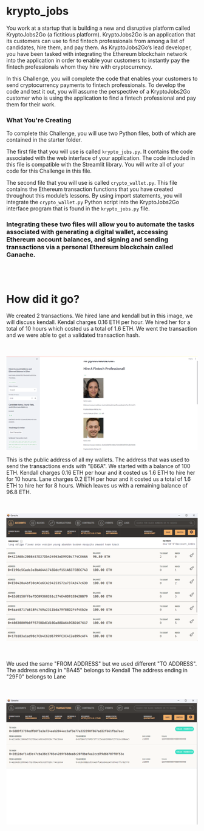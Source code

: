 # krypto_jobs

You work at a startup that is building a new and disruptive platform called KryptoJobs2Go (a fictitious platform). KryptoJobs2Go is an application that its customers can use to find fintech professionals from among a list of candidates, hire them, and pay them. As KryptoJobs2Go’s lead developer, you have been tasked with integrating the Ethereum blockchain network into the application in order to enable your customers to instantly pay the fintech professionals whom they hire with cryptocurrency.

In this Challenge, you will complete the code that enables your customers to send cryptocurrency payments to fintech professionals. To develop the code and test it out, you will assume the perspective of a KryptoJobs2Go customer who is using the application to find a fintech professional and pay them for their work.

### What You're Creating

To complete this Challenge, you will use two Python files, both of which are contained in the starter folder.

The first file that you will use is called `krypto_jobs.py`. It contains the code associated with the web interface of your application. The code included in this file is compatible with the Streamlit library. You will write all of your code for this Challenge in this file.

The second file that you will use is called `crypto_wallet.py`. This file contains the Ethereum transaction functions that you have created throughout this module’s lessons. By using import statements, you will integrate the `crypto_wallet.py` Python script into the KryptoJobs2Go interface program that is found in the `krypto_jobs.py` file.

### Integrating these two files will allow you to automate the tasks associated with generating a digital wallet, accessing Ethereum account balances, and signing and sending transactions via a personal Ethereum blockchain called Ganache.

<br>
<br>

# How did it go?

We created 2 transactions. We hired lane and kendall but in this image, we will discuss kendall. Kendal charges 0.16 ETH per hour. We hired her for a total of 10 hours which costed us a total of 1.6 ETH. We went the transaction and we were able to get a validated transaction hash.
<br>
<br>
<br>


![alt text](<streamlit validated transaction.png>)

This is the public address of all my wallets. The address that was used to send the transactions ends with "E66A". We started with a balance of 100 ETH.
Kendall charges 0.16 ETH per hour and it costed us 1.6 ETH to hire her for 10 hours.
Lane charges 0.2 ETH per hour and it costed us a total of 1.6 ETH to hire her for 8 hours.  Which leaves us with a remaining balance of 96.8 ETH.
<br>
<br>
<br>



![alt text](<Ganache balance.png>) 
<br>
<br>
<br>


We used the same "FROM ADDRESS" but we used different "TO ADDRESS". The address ending in "BA45" belongs to Kendall The address ending in "29F0" belongs to Lane 
<br>
<br>
<br>
<br>
![alt text](<Ganache transactions.png>)